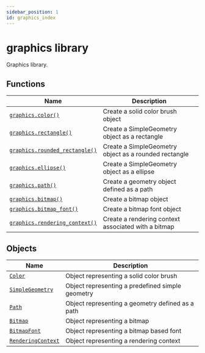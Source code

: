 ```yaml
---
sidebar_position: 1
id: graphics_index
---
```


# graphics library
Graphics library.

## Functions
|Name|Description|
|-|-|
|[```graphics.color()```](/libs/graphics/graphics_color)|Create a solid color brush object|
|[```graphics.rectangle()```](/libs/graphics/graphics_rectangle)|Create a SimpleGeometry object as a rectangle|
|[```graphics.rounded_rectangle()```](/libs/graphics/graphics_rounded_rectangle)|Create a SimpleGeometry object as a rounded rectangle|
|[```graphics.ellipse()```](/libs/graphics/graphics_ellipse)|Create a SimpleGeometry object as a ellipse|
|[```graphics.path()```](/libs/graphics/graphics_path)|Create a geometry object defined as a path|
|[```graphics.bitmap()```](/libs/graphics/graphics_bitmap)|Create a bitmap object|
|[```graphics.bitmap_font()```](/libs/graphics/graphics_bitmap_font)|Create a bitmap font object|
|[```graphics.rendering_context()```](/libs/graphics/graphics_rendering_context)|Create a rendering context associated with a bitmap|

## Objects
|Name|Description|
|-|-|
|[```Color```](/libs/graphics/Color)|Object representing a solid color brush|
|[```SimpleGeometry```](/libs/graphics/SimpleGeometry)|Object representing a predefined simple geometry|
|[```Path```](/libs/graphics/Path)|Object representing a geometry defined as a path|
|[```Bitmap```](/libs/graphics/Bitmap)|Object representing a bitmap|
|[```BitmapFont```](/libs/graphics/BitmapFont)|Object representing a bitmap based font|
|[```RenderingContext```](/libs/graphics/RenderingContext)|Object representing a rendering context|
